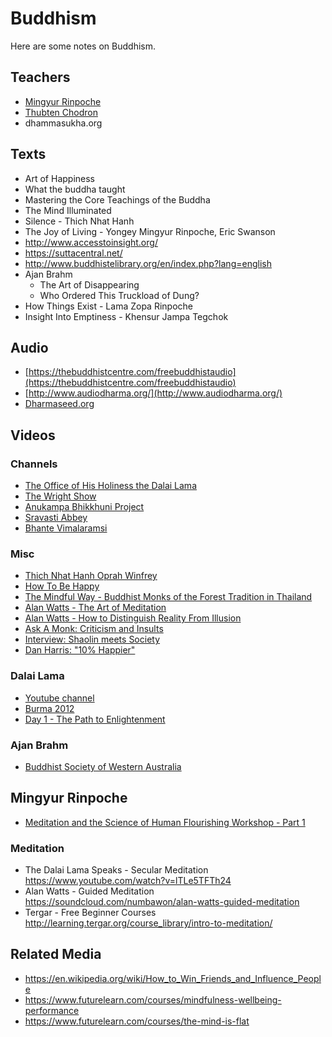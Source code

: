 # Buddhism
Here are some notes on Buddhism.
## Teachers
- [Mingyur Rinpoche](https://www.youtube.com/user/MingyurRinpoche)
- [Thubten Chodron](http://thubtenchodron.org/)
- dhammasukha.org

## Texts
- Art of Happiness
- What the buddha taught
- Mastering the Core Teachings of the Buddha
- The Mind Illuminated
- Silence - Thich Nhat Hanh
- The Joy of Living - Yongey Mingyur Rinpoche, Eric Swanson
- http://www.accesstoinsight.org/
- https://suttacentral.net/
- http://www.buddhistelibrary.org/en/index.php?lang=english
- Ajan Brahm
    - The Art of Disappearing
    - Who Ordered This Truckload of Dung?
- How Things Exist - Lama Zopa Rinpoche
- Insight Into Emptiness - Khensur Jampa Tegchok
## Audio
- [https://thebuddhistcentre.com/freebuddhistaudio](https://thebuddhistcentre.com/freebuddhistaudio)
- [http://www.audiodharma.org/](http://www.audiodharma.org/)
- [Dharmaseed.org](http://dharmaseed.org)

## Videos
### Channels
- [The Office of His Holiness the Dalai Lama](https://www.youtube.com/user/gyalwarinpoche)
- [The Wright Show](http://meaningoflife.tv/programs/wrightshow)
- [Anukampa Bhikkhuni Project](https://www.youtube.com/channel/UCNIW229Hx4MOF_ahakA67EA)
- [Sravasti Abbey](https://www.youtube.com/user/sravastiabbey/videos)
- [Bhante Vimalaramsi](https://www.youtube.com/user/begintosee)
### Misc
- [Thich Nhat Hanh Oprah Winfrey](https://www.youtube.com/watch?v=dG2mMU1loGk)
- [How To Be Happy](https://www.youtube.com/watch?v=65lbt-z4yAI&t=133s)
- [The Mindful Way - Buddhist Monks of the Forest Tradition in Thailand ](https://www.youtube.com/watch?v=Anf1yhX9VQo)
- [Alan Watts - The Art of Meditation](https://www.youtube.com/watch?v=EgHCwsQ1MqI)
- [Alan Watts - How to Distinguish Reality From Illusion](https://www.youtube.com/watch?v=ikBPHOwBAtQ)
- [Ask A Monk: Criticism and Insults](https://www.youtube.com/watch?v=8wUIMgnENjw&feature=youtu.be)
- [Interview: Shaolin meets Society](https://www.youtube.com/watch?v=6XlLbI5y6TA)
- [Dan Harris: "10% Happier"](https://www.youtube.com/watch?v=Dt5Qv9tUObI)
### Dalai Lama
- [Youtube channel](https://www.youtube.com/user/gyalwarinpoche)
- [Burma 2012](https://www.youtube.com/watch?v=IUEkDc_LfKQ)
- [Day 1 - The Path to Enlightenment](https://www.youtube.com/watch?v=g1KDq-qqAJA)

### Ajan Brahm
- [Buddhist Society of Western Australia](https://www.youtube.com/channel/UC6M_EhnSSdTG_SXUp6IAWmQ)

## Mingyur Rinpoche
- [Meditation and the Science of Human Flourishing Workshop - Part 1](https://www.youtube.com/watch?v=fjFZEBM08w4)

### Meditation
- The Dalai Lama Speaks - Secular Meditation https://www.youtube.com/watch?v=lTLe5TFTh24
- Alan Watts - Guided Meditation https://soundcloud.com/numbawon/alan-watts-guided-meditation
- Tergar - Free Beginner Courses http://learning.tergar.org/course_library/intro-to-meditation/

## Related Media
- https://en.wikipedia.org/wiki/How_to_Win_Friends_and_Influence_People
- https://www.futurelearn.com/courses/mindfulness-wellbeing-performance
- https://www.futurelearn.com/courses/the-mind-is-flat
